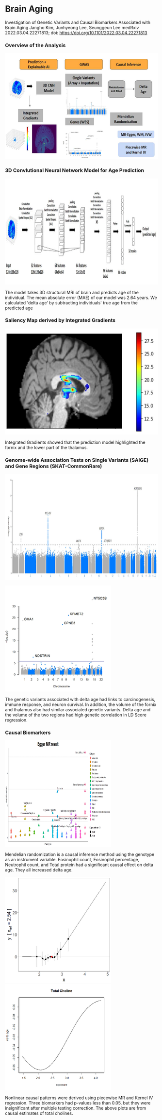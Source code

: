 # Brain Aging

Investigation of Genetic Variants and Causal Biomarkers Associated with Brain Aging
Jangho Kim, Junhyeong Lee, Seunggeun Lee
medRxiv 2022.03.04.22271813; doi: https://doi.org/10.1101/2022.03.04.22271813

### Overview of the Analysis
<div>
          <p align="left">
          <img width = "600" height = "350" src = "https://github.com/Flumenlucidum/Brain-Aging/blob/main/images/method.jpg">
</div>

### 3D Convlutional Neural Network Model for Age Prediction 
<div>
          <p align="left">
          <img width = "600" height = "350" src = "https://github.com/Flumenlucidum/Brain-Aging/blob/main/images/3dcnn.jpg">
</div>

The model takes 3D structural MRI of brain and predicts age of the individual. The mean absolute error (MAE) of our model was
2.64 years. We calculated 'delta age' by subtracting individuals' true age from the predicted age

### Saliency Map derived by Integrated Gradients
<div>
          <p align="center">
          <img width = "600" height = "350" src = "https://github.com/Flumenlucidum/Brain-Aging/blob/main/images/final_plot.jpg">
</div>

Integrated Gradients showed that the prediction model highlighted the fornix and the lower part of the thalamus.

### Genome-wide Association Tests on Single Variants (SAIGE) and Gene Regions (SKAT-CommonRare)

<div>
          <p align="left">
          <img width = "600" height = "350" src = "https://github.com/Flumenlucidum/Brain-Aging/blob/main/images/final.jpg">
</div>
<div>
          <p align="left">
          <img width = "350" height = "350" src = "https://github.com/Flumenlucidum/Brain-Aging/blob/main/images/delta_0227.jpeg">
</div>

The genetic variants associated with delta age had links to carcinogenesis, immune response, and neuron survival.
In addition, the volume of the fornix and thalamus also had similar associated genetic variants. Delta age and the volume of the two regions had high genetic correlation in LD Score regression.

### Causal Biomarkers 
<div>
          <p align="left">
          <img width = "350" height = "350" src = "https://github.com/Flumenlucidum/Brain-Aging/blob/main/images/plot_Egger.jpeg">
</div>

Mendelian randomization is a causal inference method using the genotype as an instrument variable.
Eosinophil count, Eosinophil percentage, Neutrophil count, and Total protein had a significant causal effect on delta age.
They all increased delta age. 

<div>
          <p align="left">
          <img width = "350" height = "350" src = "https://github.com/Flumenlucidum/Brain-Aging/blob/main/images/23436_pl.png">
          <img width = "350" height = "350" src = "https://github.com/Flumenlucidum/Brain-Aging/blob/main/images/23436_kiv.png">
</div>

Nonlinear causal patterns were derived using piecewise MR and Kernel IV regression.
Three biomarkers had p-values less than 0.05, but they were insignificant after multiple testing correction.
The above plots are from causal estimates of total cholines.
